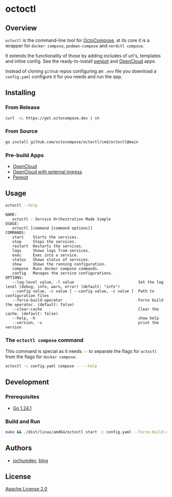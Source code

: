 # octoctl

## Overview

`octoctl` is the command-line tool for [OctoCompose](https://octocompose.dev/), at its core it is a wrapper for `docker compose`, `podman-compose` and `nerdctl compose`.

It extends the functionality of those by adding includes of url's, templates and inline config. See the ready-to-install [penpot](https://github.com/octocompose/charts/blob/main/examples/penpot.yaml) and [OpenCloud](https://github.com/octocompose/charts/blob/main/examples/opencloud.yaml) apps.

Instead of cloning `github` repos configuring an `.env` file you download a `config.yaml` configure it for you needs and run the app.

## Installing

### From Release

```sh
curl -sL https://get.octocompose.dev | sh
```

### From Source

```sh
go install github.com/octocompose/octoctl/cmd/octoctl@main
```

### Pre-build Apps

- [OpenCloud](https://github.com/octocompose/charts/blob/main/examples/opencloud.yaml)
- [OpenCloud with external ingress](https://github.com/octocompose/charts/blob/main/examples/opencloud-exterrnal-ingress.yaml)
- [Penpot](https://github.com/octocompose/charts/blob/main/examples/penpot.yaml)

## Usage

```sh
octoctl --help
```

```
NAME:
   octoctl - Service Orchestration Made Simple
USAGE:
   octoctl [command [command options]] 
COMMANDS:
   start    Starts the services.
   stop     Stops the services.
   restart  Restarts the services.
   logs     Shows logs from services.
   exec     Exec into a service.
   status   Shows status of services.
   show     Shows the running configuration.
   compose  Runs docker compose commands.
   config   Manages the service configurations.
OPTIONS:
   --log-level value, -l value                            Set the log level (debug, info, warn, error) (default: "info")
   --config value, -c value [ --config value, -c value ]  Path to configuration files
   --force-build-operator                                 Force build the operator. (default: false)
   --clear-cache                                          Clear the cache. (default: false)
   --help, -h                                             show help
   --version, -v                                          print the version
```

### The `octoctl compose` command

This command is special as it needs `--` to separate the flags for `octoctl` from the flags for `docker compose`.

```sh
octoctl -c config.yaml compose -- --help
```

## Development

### Prerequisites

- [Go 1.24.1](https://golang.org/dl/)

### Build and Run

```sh
make && ./dist/linux/amd64/octoctl start -c config.yaml --force-build-operator -l debug
```

## Authors

- [jochumdev](https://github.com/jochumdev), [blog](https://jochum.dev/)

## License

[Apache License 2.0](https://github.com/octocompose/octoctl/blob/main/LICENSE)
